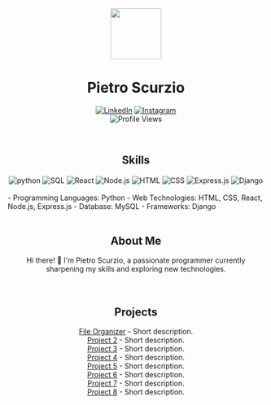 <div id="header" align="center">
  <img src="https://media.giphy.com/media/HzPtbOKyBoBFsK4hyc/giphy.gif" width="100"/>
  <h1>Pietro Scurzio</h1>
  
  [![LinkedIn](https://img.shields.io/badge/LinkedIn-0077B5?style=flat&logo=linkedin&logoColor=white)](https://www.linkedin.com/in/pietro-scurzio-053a9b252/)
  [![Instagram](https://img.shields.io/badge/Instagram-E4405F?style=flat&logo=instagram&logoColor=white)](https://www.instagram.com/pietroscurzio/)
  </br>
  ![Profile Views](https://komarev.com/ghpvc/?username=PietroScurzio&style=flat-square&color=blue)
</div>

<div style="display: inline_block" align="center"><br/>
  <h2>Skills</h2>
  <img align="center" alt="python" src="https://img.shields.io/badge/Python-3776AB?style=for-the-badge&logo=python&logoColor=white" />
  <img align="center" alt="SQL" src="https://img.shields.io/badge/MySQL-005C84?style=for-the-badge&logo=mysql&logoColor=white" />
  <img align="center" alt="React" src="https://img.shields.io/badge/React-61DAFB?style=for-the-badge&logo=react&logoColor=white" />
  <img align="center" alt="Node.js" src="https://img.shields.io/badge/Node.js-339933?style=for-the-badge&logo=node.js&logoColor=white" />
  <img align="center" alt="HTML" src="https://img.shields.io/badge/HTML5-E34F26?style=for-the-badge&logo=html5&logoColor=white" />
  <img align="center" alt="CSS" src="https://img.shields.io/badge/CSS3-1572B6?style=for-the-badge&logo=css3&logoColor=white" />
  <img align="center" alt="Express.js" src="https://img.shields.io/badge/Express.js-000000?style=for-the-badge&logo=express&logoColor=white" />
  <img align="center" alt="Django" src="https://img.shields.io/badge/Django-092E20?style=for-the-badge&logo=django&logoColor=white" />
</div><br/>
  - Programming Languages: Python
  - Web Technologies: HTML, CSS, React, Node.js, Express.js
  - Database: MySQL
  - Frameworks: Django
</div><br/>


<div style="display: inline_block" align="center"><br/>

  <h2>About Me</h2>
  Hi there! 👋 I'm Pietro Scurzio, a passionate programmer currently sharpening my skills and exploring new technologies.

</div><br/>

<div align="center"><br/>

  <h2>Projects</h2>

  <div>
    <a href="[link-to-repo](https://github.com/PietroScurzio/FileOrganizer)">File Organizer</a> - Short description.
  </div>
  <div>
    <a href="link-to-repo">Project 2</a> - Short description.
  </div>
  <div>
    <a href="link-to-repo">Project 3</a> - Short description.
  </div>
  <div>
    <a href="link-to-repo">Project 4</a> - Short description.
  </div>
  <div>
    <a href="link-to-repo">Project 5</a> - Short description.
  </div>
  <div>
    <a href="link-to-repo">Project 6</a> - Short description.
  </div>
  <div>
    <a href="link-to-repo">Project 7</a> - Short description.
  </div>
  <div>
    <a href="link-to-repo">Project 8</a> - Short description.
  </div>

</div><br/>




